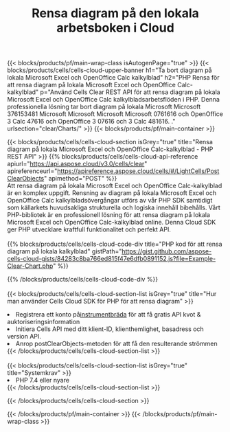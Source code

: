 ﻿---
title:  Rensa diagram på den lokala arbetsboken i Cloud
description: "Cloud API:er och SDK:er för att rensa diagram på Microsoft Excel & OpenOffice Calc. Rensa diagram på lokala kalkylblad med Cells Cloud API. SDK stöder olika utvecklingsspråk. De inkluderar Android, C#, Go, Java, NodeJS, Perl, PHP, Python, Ruby och swift."
---
{{< blocks/products/pf/main-wrap-class isAutogenPage="true" >}}
{{< blocks/products/cells/cells-cloud-upper-banner h1="Ta bort diagram på lokala Microsoft Excel och OpenOffice Calc kalkylblad" h2="PHP Rensa för att rensa diagram på lokala Microsoft Excel och OpenOffice Calc-kalkylblad" p="Använd Cells Clear REST API för att rensa diagram på lokala Microsoft Excel och OpenOffice Calc kalkylbladsarbetsflöden i PHP. Denna professionella lösning tar bort diagram på lokala Microsoft Microsoft 376153481 Microsoft Microsoft Microsoft Microsoft 0761616 och OpenOffice 3 Calc 47616 och OpenOffice 3 07616 och 3 Calc 481616. ." urlsection="clear/Charts/" >}}
{{< blocks/products/pf/main-container >}}

{{< blocks/products/cells/cells-cloud-section isGrey="true" title="Rensa diagram på lokala Microsoft Excel och OpenOffice Calc-kalkylblad - PHP REST API" >}}
{{% blocks/products/cells/cells-cloud-api-reference apiurl="https://api.aspose.cloud/v3.0/cells/clear" apireferenceurl="https://apireference.aspose.cloud/cells/#/LightCells/PostClearObjects" apimethod="POST" %}}
<br/>
Att rensa diagram på lokala Microsoft Excel och OpenOffice Calc-kalkylblad är en komplex uppgift. Rensning av diagram på lokala Microsoft Excel och OpenOffice Calc kalkylbladsövergångar utförs av vår PHP SDK samtidigt som källarkets huvudsakliga strukturella och logiska innehåll bibehålls. Vårt PHP-bibliotek är en professionell lösning för att rensa diagram på lokala Microsoft Excel och OpenOffice Calc-kalkylblad online. Denna Cloud SDK ger PHP utvecklare kraftfull funktionalitet och perfekt API.
<br/>
<br/>
{{% blocks/products/cells/cells-cloud-code-div title="PHP kod för att rensa diagram på lokala kalkylblad" gistPath="https://gist.github.com/aspose-cells-cloud-gists/84283c8ba766ed815f47e6dfb0891152.js?file=Example-Clear-Chart.php" %}}
  
{{% /blocks/products/cells/cells-cloud-code-div %}}
<br/>
<br/>
{{< blocks/products/cells/cells-cloud-section-list isGrey="true" title="Hur man använder Cells Cloud SDK för PHP för att rensa diagram" >}}
<li> Registrera ett konto på<a href="https://dashboard.aspose.cloud/">instrumentbräda</a> för att få gratis API kvot & auktoriseringsinformation</li>
<li>Initiera Cells API med ditt klient-ID, klienthemlighet, basadress och version API.</li>
<li>Anrop postClearObjects-metoden för att få den resulterande strömmen</li>
{{< /blocks/products/cells/cells-cloud-section-list >}}
<br/>
<br/>
{{< blocks/products/cells/cells-cloud-section-list isGrey="true" title="Systemkrav" >}}
<li>PHP 7.4 eller nyare</li>
{{< /blocks/products/cells/cells-cloud-section-list >}}

{{< /blocks/products/cells/cells-cloud-section >}}

{{< /blocks/products/pf/main-container >}}
{{< /blocks/products/pf/main-wrap-class >}}
